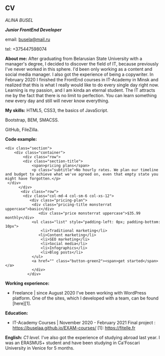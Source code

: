 CV
-------------
*ALINA BUSEL*

 ***Junior FrontEnd Developer***

 email: busela@mail.ru

 tel: +375447598074

 **About me:**
After graduating from Belarusian State University with a manager's degree, I decided to discover the field of IT, because previously I've never worked in this sphere. I'd been only working as a content and social media manager. I also got the experience of being a copywriter. 
In February 2020 I finished the FrontEnd courses in IT-Academy in Minsk and realized that this is what I really would like to do every single day right now.
Learning is my passion, and  I am kinda an eternal student. The IT attracts me by the fact that there is no limit to perfection. You can learn something new every day and still will never know everything.

**My skills:**
HTML5, CSS3, the basics of JavaScript.

Bootstrap, BEM, SMACSS.

GitHub, FileZilla.

**Code example:**
```
<div class="section">
    <div class="container">
        <div class="row">
        <div class="section-title">
            <span>pricing plans</span>
            <p class="subtitle">No hourly rates. We plan our timeline and budget to achieve what we've agreed on, even that empty state you might have forgotten.</p>
 </div>
      </div>
       <div class="row">
        <div class="col-md-4 col-sm-6 col-xs-12">
           <div class="pricing-plan">
            <div class="pricing-title monsterrat uppercase">basic</div>
               <div class="price monsterrat uppercase">$35.99 monthly</div>
            <ul class="list" style="padding-left: 0px; padding-bottom: 10px">
                <li>Traditional marketing</li>
               <li>Content marketing</li>
                <li>SEO marketing</li>
                <li>Social media</li>
                <li>Infographics</li>
				<li>Blog posts</li>
            </ul>
            <a href="" class="button-green2"><span>get started</span></a>
            </div>
          </div>
```
**Working experience:**
- Freelance | since August 2020
I've been working with WordPress platform. One of the sites, which I developed with a team, can be found [here][1].

**Education:**
- IT-Academy Courses | November 2020 - February 2021
Final project : https://buselaa.github.io/EXAM-courses/
[1]: https://fitelle.fr

**English:**
*C1 level.*
I've also got the experience of studying abroad last year. I was an ERASMUS+ student and have been studying in Ca'Foscari University in Venice for 5 months.


